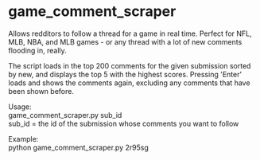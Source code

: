 game_comment_scraper
====================

Allows redditors to follow a thread for a game in real time. Perfect for NFL, MLB, NBA, and MLB games - or any thread with a lot of new comments flooding in, really.    

The script loads in the top 200 comments for the given submission sorted by new, and displays the top 5 with the highest scores.
Pressing 'Enter' loads and shows the comments again, excluding any comments that have been shown before.  

Usage:   
game_comment_scraper.py sub_id  
sub_id = the id of the submission whose comments you want to follow  

Example:  
python game_comment_scraper.py 2r95sg
